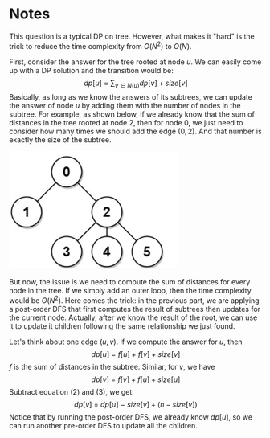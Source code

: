 # Notes

This question is a typical DP on tree. However, what makes it "hard" is the trick to reduce the time complexity from $O(N^2)$ to $O(N)$. 

First, consider the answer for the tree rooted at node $u$. We can easily come up with a DP solution and the transition would be:
$$
dp[u]\ =\ \sum_{v \in N(u)}dp[v] + size[v]
$$
Basically, as long as we know the answers of its subtrees, we can update the answer of node $u$ by adding them with the number of nodes in the subtree. For example, as shown below, if we already know that the sum of distances in the tree rooted at node $2$, then for node $0$, we just need to consider how many times we should add the edge $(0, 2)$. And that number is exactly the size of the subtree.

<img src="NOTES.assets/Screenshot 2023-01-10 at 1.03.10 PM.png" alt="Screenshot 2023-01-10 at 1.03.10 PM" style="zoom:50%;" />

But now, the issue is we need to compute the sum of distances for every node in the tree. If we simply add an outer loop, then the time complexity would be $O(N^2)$. Here comes the trick: in the previous part, we are applying a post-order DFS that first computes the result of subtrees then updates for the current node. Actually, after we know the result of the root, we can use it to update it children following the same relationship we just found. 

Let's think about one edge $(u, v)$. If we compute the answer for $u$, then 
$$
dp[u]\ =\ f[u] + f[v] + size[v]
$$
$f$ is the sum of distances in the subtree. Similar, for $v$, we have
$$
dp[v]\ =\ f[v] + f[u] + size[u]
$$
Subtract equation (2) and (3), we get:
$$
dp[v]\ =\ dp[u]\ -\ size[v] + (n - size[v])
$$
Notice that by running the post-order DFS, we already know $dp[u]$, so we can run another pre-order DFS to update all the children.